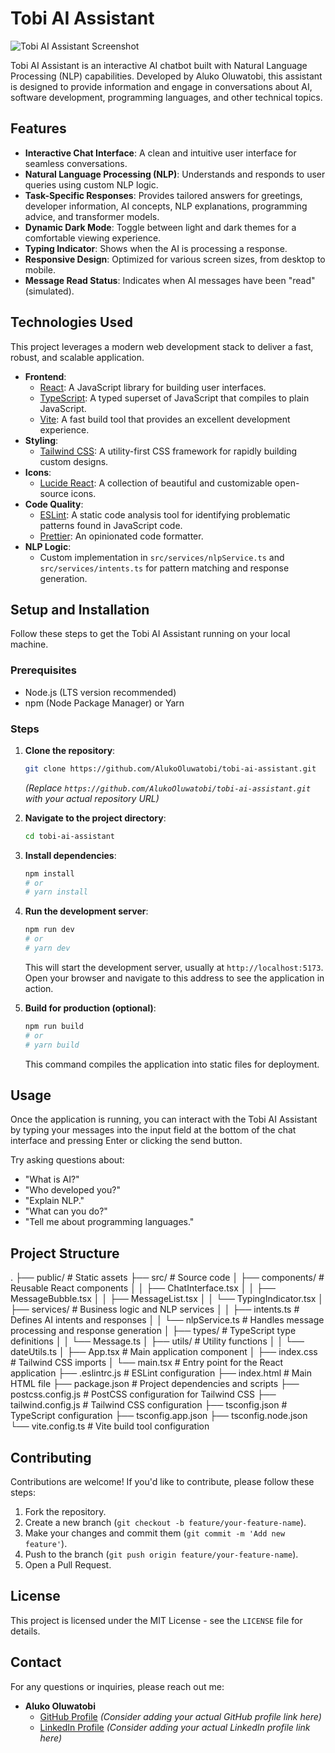# Tobi AI Assistant

![Tobi AI Assistant Screenshot](https://images.pexels.com/photos/6801648/pexels-photo-6801648.jpeg?auto=compress&cs=tinysrgb&w=1260&h=750&dpr=2)


Tobi AI Assistant is an interactive AI chatbot built with Natural Language Processing (NLP) capabilities. Developed by Aluko Oluwatobi, this assistant is designed to provide information and engage in conversations about AI, software development, programming languages, and other technical topics.

## Features

*   **Interactive Chat Interface**: A clean and intuitive user interface for seamless conversations.
*   **Natural Language Processing (NLP)**: Understands and responds to user queries using custom NLP logic.
*   **Task-Specific Responses**: Provides tailored answers for greetings, developer information, AI concepts, NLP explanations, programming advice, and transformer models.
*   **Dynamic Dark Mode**: Toggle between light and dark themes for a comfortable viewing experience.
*   **Typing Indicator**: Shows when the AI is processing a response.
*   **Responsive Design**: Optimized for various screen sizes, from desktop to mobile.
*   **Message Read Status**: Indicates when AI messages have been "read" (simulated).

## Technologies Used

This project leverages a modern web development stack to deliver a fast, robust, and scalable application.

*   **Frontend**:
    *   [React](https://react.dev/): A JavaScript library for building user interfaces.
    *   [TypeScript](https://www.typescriptlang.org/): A typed superset of JavaScript that compiles to plain JavaScript.
    *   [Vite](https://vitejs.dev/): A fast build tool that provides an excellent development experience.
*   **Styling**:
    *   [Tailwind CSS](https://tailwindcss.com/): A utility-first CSS framework for rapidly building custom designs.
*   **Icons**:
    *   [Lucide React](https://lucide.dev/): A collection of beautiful and customizable open-source icons.
*   **Code Quality**:
    *   [ESLint](https://eslint.org/): A static code analysis tool for identifying problematic patterns found in JavaScript code.
    *   [Prettier](https://prettier.io/): An opinionated code formatter.
*   **NLP Logic**:
    *   Custom implementation in `src/services/nlpService.ts` and `src/services/intents.ts` for pattern matching and response generation.

## Setup and Installation

Follow these steps to get the Tobi AI Assistant running on your local machine.

### Prerequisites

*   Node.js (LTS version recommended)
*   npm (Node Package Manager) or Yarn

### Steps

1.  **Clone the repository**:
    ```bash
    git clone https://github.com/AlukoOluwatobi/tobi-ai-assistant.git
    ```
    *(Replace `https://github.com/AlukoOluwatobi/tobi-ai-assistant.git` with your actual repository URL)*

2.  **Navigate to the project directory**:
    ```bash
    cd tobi-ai-assistant
    ```

3.  **Install dependencies**:
    ```bash
    npm install
    # or
    # yarn install
    ```

4.  **Run the development server**:
    ```bash
    npm run dev
    # or
    # yarn dev
    ```

    This will start the development server, usually at `http://localhost:5173`. Open your browser and navigate to this address to see the application in action.

5.  **Build for production (optional)**:
    ```bash
    npm run build
    # or
    # yarn build
    ```
    This command compiles the application into static files for deployment.

## Usage

Once the application is running, you can interact with the Tobi AI Assistant by typing your messages into the input field at the bottom of the chat interface and pressing Enter or clicking the send button.

Try asking questions about:
*   "What is AI?"
*   "Who developed you?"
*   "Explain NLP."
*   "What can you do?"
*   "Tell me about programming languages."

## Project Structure

.
├── public/                 # Static assets
├── src/                    # Source code
│   ├── components/         # Reusable React components
│   │   ├── ChatInterface.tsx
│   │   ├── MessageBubble.tsx
│   │   ├── MessageList.tsx
│   │   └── TypingIndicator.tsx
│   ├── services/           # Business logic and NLP services
│   │   ├── intents.ts      # Defines AI intents and responses
│   │   └── nlpService.ts   # Handles message processing and response generation
│   ├── types/              # TypeScript type definitions
│   │   └── Message.ts
│   ├── utils/              # Utility functions
│   │   └── dateUtils.ts
│   ├── App.tsx             # Main application component
│   ├── index.css           # Tailwind CSS imports
│   └── main.tsx            # Entry point for the React application
├── .eslintrc.js            # ESLint configuration
├── index.html              # Main HTML file
├── package.json            # Project dependencies and scripts
├── postcss.config.js       # PostCSS configuration for Tailwind CSS
├── tailwind.config.js      # Tailwind CSS configuration
├── tsconfig.json           # TypeScript configuration
├── tsconfig.app.json
├── tsconfig.node.json
└── vite.config.ts          # Vite build tool configuration



## Contributing

Contributions are welcome! If you'd like to contribute, please follow these steps:

1.  Fork the repository.
2.  Create a new branch (`git checkout -b feature/your-feature-name`).
3.  Make your changes and commit them (`git commit -m 'Add new feature'`).
4.  Push to the branch (`git push origin feature/your-feature-name`).
5.  Open a Pull Request.

## License

This project is licensed under the MIT License - see the `LICENSE` file for details.

## Contact

For any questions or inquiries, please reach out me:

*   **Aluko Oluwatobi**
    *   [GitHub Profile](https://github.com/AlukoOluwatobi) *(Consider adding your actual GitHub profile link here)*
    *   [LinkedIn Profile](https://www.linkedin.com/in/aluko-oluwatobi/) *(Consider adding your actual LinkedIn profile link here)*

